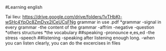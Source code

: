 #Learning english

Tai lieu: https://drive.google.com/drive/folders/1vTHbKt-wSHc4YpOc8ZmDyx2lCeUCsFNg
grammar in use .pdf
*grammar
-signal in every grammar
-the content of the grammar
-affrim
-negative
-question
*others structures
*the vocabulary
##speaking
-pronounce e,es,ed
-the stress
-speech
##listening
-speaking after listening enough long.
-when you can listen clearly, you can do the excercises in files
